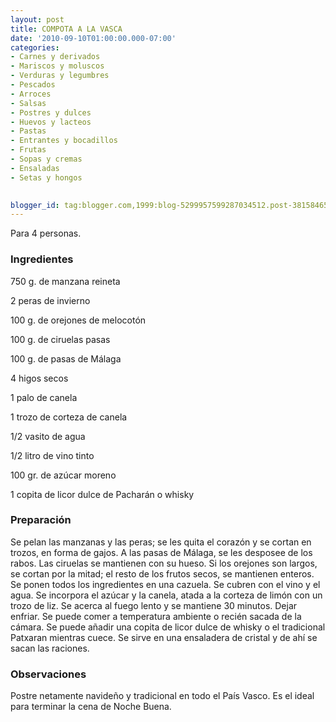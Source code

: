 ```yaml
---
layout: post
title: COMPOTA A LA VASCA
date: '2010-09-10T01:00:00.000-07:00'
categories:
- Carnes y derivados
- Mariscos y moluscos
- Verduras y legumbres
- Pescados
- Arroces
- Salsas
- Postres y dulces
- Huevos y lacteos
- Pastas
- Entrantes y bocadillos
- Frutas
- Sopas y cremas
- Ensaladas
- Setas y hongos
 

blogger_id: tag:blogger.com,1999:blog-5299957599287034512.post-3815846558132637898
---
```


Para 4 personas.

<h3>Ingredientes</h3>

750 g. de manzana reineta

2 peras de invierno

100 g. de orejones de melocotón

100 g. de ciruelas pasas

100 g. de pasas de Málaga

4 higos secos

1 palo de canela

1 trozo de corteza de canela

1/2 vasito de agua

1/2 litro de vino tinto

100 gr. de azúcar moreno

1 copita de licor dulce de Pacharán o whisky

<h3>Preparación</h3>

Se pelan las manzanas y las peras; se les quita el corazón y se cortan en trozos, en forma de gajos. A las pasas de Málaga, se les desposee de los rabos. Las ciruelas se mantienen con su hueso. Si los orejones son largos, se cortan por la mitad; el resto de los frutos secos, se mantienen enteros. Se ponen todos los ingredientes en una cazuela. Se cubren con el vino y el agua. Se incorpora el azúcar y la canela, atada a la corteza de limón con un trozo de liz. Se acerca al fuego lento y se mantiene 30 minutos. Dejar enfriar. Se puede comer a temperatura ambiente o recién sacada de la cámara. Se puede añadir una copita de licor dulce de whisky o el tradicional Patxaran mientras cuece. Se sirve en una ensaladera de cristal y de ahí se sacan las raciones.

<h3>Observaciones</h3>

Postre netamente navideño y tradicional en todo el País Vasco. Es el ideal para terminar la cena de Noche Buena.

